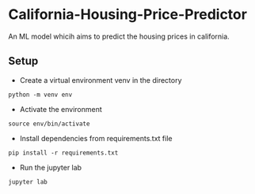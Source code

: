 # California-Housing-Price-Predictor
An ML model whicih aims to predict the housing prices in california.

## Setup
- Create a virtual environment venv in the directory
```
python -m venv env
```
- Activate the environment
```
source env/bin/activate
```
- Install dependencies from requirements.txt file
```
pip install -r requirements.txt
```
- Run the jupyter lab
```
jupyter lab
```
